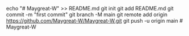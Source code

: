 echo "# Maygreat-W" >> README.md
git init
git add README.md
git commit -m "first commit"
git branch -M main
git remote add origin https://github.com/Maygreat-W/Maygreat-W.git
git push -u origin main
#   M a y g r e a t - W  
 
